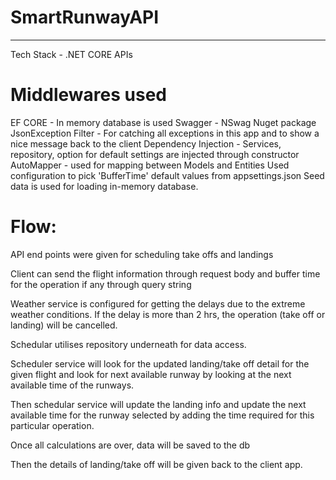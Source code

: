 # SmartRunwayAPI
**************

Tech Stack - .NET CORE APIs

Middlewares used
================

EF CORE - In memory database is used
Swagger - NSwag Nuget package
JsonException Filter - For catching all exceptions in this app and to show a nice message back to the client
Dependency Injection - Services, repository, option for default settings are injected through constructor
AutoMapper - used for mapping between Models and Entities
Used configuration to pick 'BufferTime' default values from appsettings.json
Seed data is used for loading in-memory database.

Flow:
====

API end points were given for scheduling take offs and landings

Client can send the flight information through request body and buffer time for the operation if any through query string

Weather service is configured for getting the delays due to the extreme weather conditions. If the delay is more than 2 hrs, the operation (take off or landing) will be cancelled.

Schedular utilises repository underneath for data access.

Scheduler service will look for the updated landing/take off detail for the given flight and look for next available runway by looking at the next available time of the runways.

Then schedular service will update the landing info and update the next available time for the runway selected by adding the time required for this particular operation.

Once all calculations are over, data will be saved to the db

Then the details of landing/take off will be given back to the client app.
